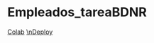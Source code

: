 # Empleados_tareaBDNR
[Colab](https://colab.research.google.com/drive/1PUQlrBJEEpJMM_3lkfYE9Ac_3d0wQY6q?usp=sharing)
[\nDeploy](https://share.streamlit.io/marcos-arturo-l-g/empleados_tareabdnr/employees.py)
